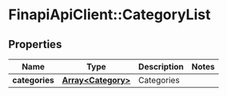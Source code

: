 # FinapiApiClient::CategoryList

## Properties
Name | Type | Description | Notes
------------ | ------------- | ------------- | -------------
**categories** | [**Array&lt;Category&gt;**](Category.md) | Categories | 


